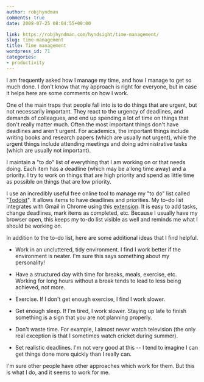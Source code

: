 ```yaml
---
author: robjhyndman
comments: true
date: 2008-07-25 08:04:55+00:00

link: https://robjhyndman.com/hyndsight/time-management/
slug: time-management
title: Time management
wordpress_id: 71
categories:
- productivity
---
```


I am frequently asked how I manage my time, and how I manage to get so much done. I don't know that my approach is right for everyone, but in case it helps here are some comments on how I work.

One of the main traps that people fall into is to do things that are urgent, but not necessarily important.  They react to the urgency of deadlines, and demands of colleagues, and end up spending a lot of time on things  that don't really matter much. Often the most important things don't have deadlines and aren't urgent. For academics, the important things include writing books and research papers (which are usually not urgent), while the urgent things include attending meetings and doing administrative tasks (which are usually not  important).

I maintain a "to do" list of everything that I am working on or that needs doing. Each item  has a deadline (which may be a long time away) and a priority. I try to work on things that are high priority  and spend as little time as possible on things that are low priority.

I use an incredibly useful free online tool to manage my "to do" list called  "[Todoist](http://www.todoist.com)". It allows items to have deadlines and priorities. My to-do list integrates with Gmail in Chrome using this [extension](https://chrome.google.com/webstore/detail/todoist-for-gmail/clgenfnodoocmhnlnpknojdbjjnmecff). It is easy to add tasks, change deadlines, mark items as completed, etc. Because I usually  have my browser open, this keeps my to-do list visible as well and reminds me what I should be  working on. 

In addition to the to-do list, here are some additional ideas that I find helpful.



	
  * Work in an uncluttered, tidy environment. I find I work better if the environment is neater. I'm sure  this says something about my personality!

	
  * Have a structured day with time for breaks, meals, exercise, etc. Working for long hours without a break  tends to lead to less being achieved, not more.

	
  * Exercise. If I don't get enough exercise, I find I work slower.

	
  * Get enough sleep. If I'm tired, I work slower. Staying up late to finish something is a sign that you are  not planning properly.

	
  * Don't waste time. For example, I almost never watch television (the only real exception is that I  sometimes watch cricket during summer).

	
  * Set realistic deadlines. I'm not very good at this -- I tend to imagine I can get things done more  quickly than I really can.


I'm sure other people have other approaches which work for them. But this is what I do, and it  seems to work for me.
